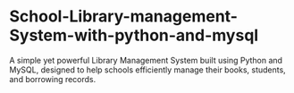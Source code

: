 # School-Library-management-System-with-python-and-mysql
A simple yet powerful Library Management System built using Python and MySQL, designed to help schools efficiently manage their books, students, and borrowing records.
